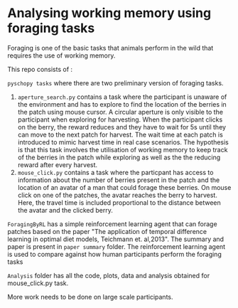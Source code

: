 # Analysing working memory using foraging tasks

Foraging is one of the basic tasks that animals perform in the wild that requires the use of working memory.

This repo consists of :

`pyschopy tasks` where there are two preliminary version of foraging tasks. 
1. `aperture_search.py` contains a task where the participant is unaware of the environment and has to explore to find the location of the berries in the patch using mouse cursor. A circular aperture is only visible to the participant when exploring for harvesting. When the participant clicks on the berry, the reward reduces and they have to wait for 5s until they can move to the next patch for harvest. The wait time at each patch is introduced to mimic harvest time in real case scenarios. The hypothesis is that this task involves the utilisation of working memory to keep track of the berries in the patch while exploring as well as the the reducing reward after every harvest. 
2. `mouse_click.py` contains a task where the particpant has access to information about the number of berries present in the patch and the location of an avatar of a man that could forage these berries. On mouse click on one of the patches, the avatar reaches the berry to harvest. Here, the travel time is included proportional to the distance between the avatar and the clicked berry.

`ForagingByRL` has a simple reinforcement learning agent that can forage patches based on the paper "The application of temporal difference learning in optimal diet models, Teichmann et. al,2013". The summary and paper is present in `paper summary` folder. The reinforcement learning agent is used to compare against how human participants perform the foraging tasks
    
`Analysis` folder has all the code, plots, data and analysis obtained for mouse_click.py task.

More work needs to be done on large scale participants.